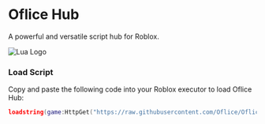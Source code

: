 # Oflice Hub

A powerful and versatile script hub for Roblox.

![Lua Logo](https://upload.wikimedia.org/wikipedia/commons/c/cf/Lua-Logo.svg)  

### Load Script
Copy and paste the following code into your Roblox executor to load Oflice Hub:

```lua
loadstring(game:HttpGet("https://raw.githubusercontent.com/Oflice/OfliceHub/refs/heads/main/Main.lua", true))()
